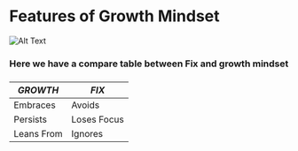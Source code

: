 
#   Features of Growth Mindset

![Alt Text](https://www.techtello.com/wp-content/uploads/2020/06/fixed-mindset-vs-growth-mindset-chart.png)
###
###  Here we have a compare table between Fix and growth mindset
###
 _GROWTH_ | _FIX_
------------ | -------------
 Embraces | Avoids
 Persists | Loses Focus
 Leans From | Ignores
 
 
